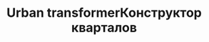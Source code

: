 ---
title: ['Urban transformer', 'Конструктор кварталов']
categories: [territories, buildings, concepts]
designEnd: 2010
---